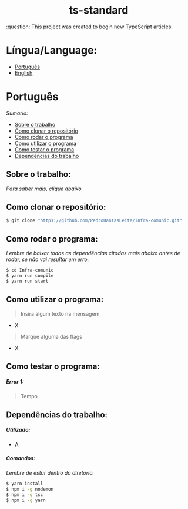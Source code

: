 <h1 align="center">ts-standard</h1>
:question: This project was created to begin new TypeScript articles.

# Língua/Language:
- [Português](#português)
- [English](#english)

# Português
*Sumário:*
- [Sobre o trabalho](#sobre-o-trabalho)
- [Como clonar o repositório](#como-clonar-o-repositório)
- [Como rodar o programa](#como-rodar-o-programa)
- [Como utilizar o programa](#como-utilizar-o-programa)
- [Como testar o programa](#como-testar-o-programa)
- [Dependências do trabalho](#dependências-do-trabalho)

## Sobre o trabalho:
*Para saber mais, clique abaixo*

## Como clonar o repositório:
```bash
$ git clone "https://github.com/PedroDantasLeite/Infra-comunic.git"
```
## Como rodar o programa:
*Lembre de baixar todas as dependências citadas mais abaixo antes de rodar, se não vai resultar em erro.*
```bash
$ cd Infra-comunic
$ yarn run compile
$ yarn run start
```

## Como utilizar o programa:
> Insira algum texto na mensagem
- X
> Marque alguma das flags
- X

## Como testar o programa:
##### Error 1:
> Tempo 

## Dependências do trabalho:
##### Utilizado:
- A
##### Comandos:
*Lembre de estar dentro do diretório.*
```bash
$ yarn install
$ npm i -g nodemon
$ npm i -g tsc
$ npm i -g yarn
```
